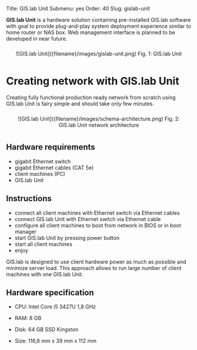 Title: GIS.lab Unit
Submenu: yes
Order: 40
Slug: gislab-unit

__GIS.lab Unit__ is a hardware solution containing pre-installed GIS.lab software with goal to provide
plug-and-play system deployment experience similar to home router or NAS box. Web management interface is planned to be developed in near future.

<div style="text-align:center;padding:10px" markdown="1">
![GIS.lab Unit]({filename}/images/gislab-unit.png)  
Fig. 1: GIS.lab Unit
</div>

# Creating network with GIS.lab Unit
Creating fully functional production ready network from scratch using GIS.lab Unit is fairy simple and should take only few minutes.  

<div style="text-align:center;padding:10px" markdown="1">
![GIS.lab Unit]({filename}/images/schema-architecture.png)  
Fig. 2: GIS.lab Unit network architecture
</div>

## Hardware requirements
* gigabit Ethernet switch
* gigabit Ethernet cables (CAT 5e)
* client machines (PC)
* GIS.lab Unit

## Instructions
* connect all client machines with Ethernet switch via Ethernet cables
* connect GIS.lab Unit with Ethernet switch via Ethernet cable
* configure all client machines to boot from network in BIOS or in boot manager
* start GIS.lab Unit by pressing power button
* start all client machines
* enjoy

GIS.lab is designed to use client hardware power as much as possible and minimize server load. This approach allows to run large number of client machines with one GIS.lab Unit.

## Hardware specification
* CPU: Intel Core i5 3427U 1,8 GHz
* RAM: 8 GB
* Disk: 64 GB SSD Kingston

* Size: 116,6 mm x 39 mm x 112 mm
